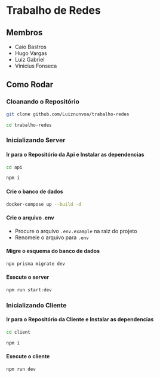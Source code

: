 # Trabalho de Redes

## Membros 
<ul>
  <li>Caio Bastros</li>
  <li>Hugo Vargas</li>
  <li>Luiz Gabriel</li>
  <li>Vinicius Fonseca</li>
</ul>

## Como Rodar

### Cloanando o Repositório
```sh
git clone github.com/Luiznunvoa/trabalho-redes
```
```sh
cd trabalho-redes
```

### Inicializando Server

#### Ir para o Repositório da Api e Instalar as dependencias

```sh
cd api
```

```sh
npm i
```

#### Crie o banco de dados

```sh
docker-compose up --build -d
```

#### Crie o arquivo .env

<ul>
  <li>Procure o arquivo <code>.env.example</code> na raiz do projeto</li>
  <li>Renomeie o arquivo para <code>.env</code></li>
</ul>

#### Migre o esquema do banco de dados

```sh
npx prisma migrate dev
```

#### Execute o server

```sh
npm run start:dev
```

### Inicializando Cliente


#### Ir para o Repositório da Cliente e Instalar as dependencias

```sh
cd client
```

```sh
npm i
```

#### Execute o cliente

```sh
npm run dev
```

